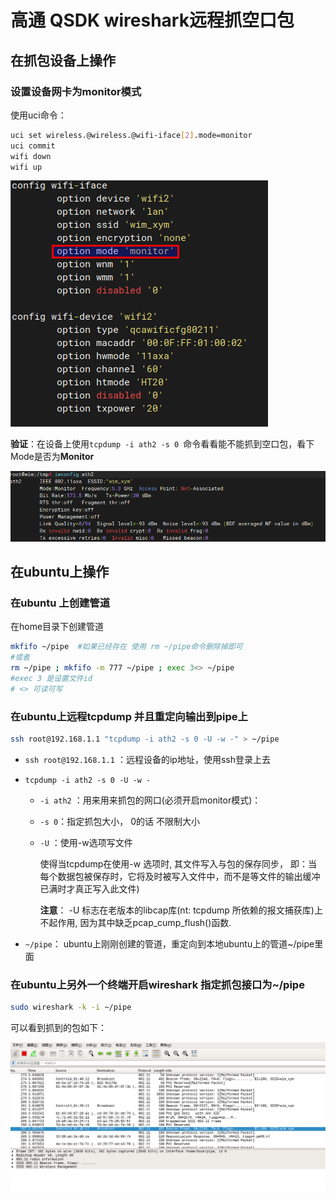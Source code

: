 # 高通 QSDK wireshark远程抓空口包

## 在抓包设备上操作

### 设置设备网卡为monitor模式

使用uci命令：

```bash
uci set wireless.@wireless.@wifi-iface[2].mode=monitor
uci commit
wifi down
wifi up
```

![](media/image-20240204120342114.png)

**验证**：在设备上使用`tcpdump -i ath2 -s 0 `命令看看能不能抓到空口包，看下Mode是否为**Monitor**

![](media/image-20240204121339643.png)

## 在ubuntu上操作

### 在ubuntu 上创建管道

在home目录下创建管道

```bash
mkfifo ~/pipe  #如果已经存在 使用 rm ~/pipe命令删除掉即可
#或者
rm ~/pipe ; mkfifo -m 777 ~/pipe ; exec 3<> ~/pipe
#exec 3 是设置文件id
# <> 可读可写
```

### 在ubuntu上远程tcpdump 并且重定向输出到pipe上

```bash
ssh root@192.168.1.1 "tcpdump -i ath2 -s 0 -U -w -" > ~/pipe
```

- `ssh root@192.168.1.1`  ：远程设备的ip地址，使用ssh登录上去

- `tcpdump -i ath2 -s 0 -U -w -`

  - `-i ath2` ：用来用来抓包的网口(必须开启monitor模式)：

  - `-s 0`：指定抓包大小， 0的话 不限制大小

  - `-U`  ：使用-w选项写文件

    使得当tcpdump在使用-w 选项时, 其文件写入与包的保存同步， 即：当每个数据包被保存时，它将及时被写入文件中，而不是等文件的输出缓冲已满时才真正写入此文件)

    **注意**：  -U 标志在老版本的libcap库(nt: tcpdump 所依赖的报文捕获库)上不起作用, 因为其中缺乏pcap_cump_flush()函数.

- `~/pipe`： ubuntu上刚刚创建的管道，重定向到本地ubuntu上的管道~/pipe里面

### 在ubuntu上另外一个终端开启wireshark 指定抓包接口为~/pipe

```bash
sudo wireshark -k -i ~/pipe
```

可以看到抓到的包如下：

![](media/image-20240204121803985.png)